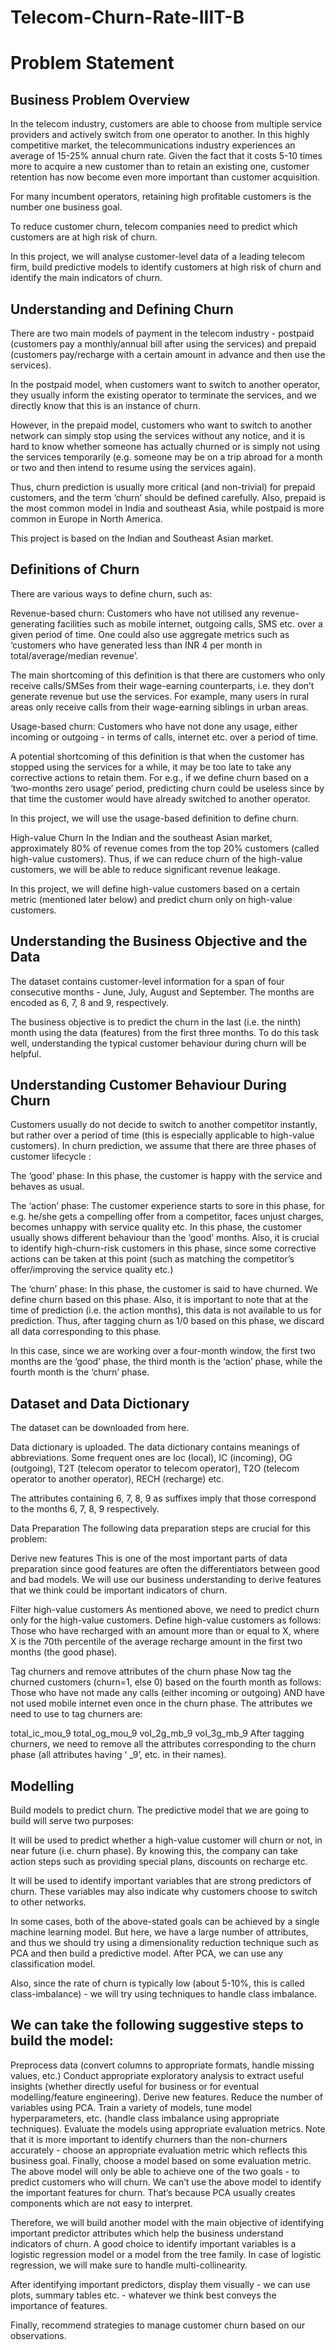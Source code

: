 # Telecom-Churn-Rate-IIIT-B
# Problem Statement

## Business Problem Overview
In the telecom industry, customers are able to choose from multiple service providers and actively switch from one operator to another. In this highly competitive market, the telecommunications industry experiences an average of 15-25% annual churn rate. Given the fact that it costs 5-10 times more to acquire a new customer than to retain an existing one, customer retention has now become even more important than customer acquisition.

For many incumbent operators, retaining high profitable customers is the number one business goal.

To reduce customer churn, telecom companies need to predict which customers are at high risk of churn.

In this project, we will analyse customer-level data of a leading telecom firm, build predictive models to identify customers at high risk of churn and identify the main indicators of churn.

## Understanding and Defining Churn
There are two main models of payment in the telecom industry - postpaid (customers pay a monthly/annual bill after using the services) and prepaid (customers pay/recharge with a certain amount in advance and then use the services).

In the postpaid model, when customers want to switch to another operator, they usually inform the existing operator to terminate the services, and we directly know that this is an instance of churn.

However, in the prepaid model, customers who want to switch to another network can simply stop using the services without any notice, and it is hard to know whether someone has actually churned or is simply not using the services temporarily (e.g. someone may be on a trip abroad for a month or two and then intend to resume using the services again).

Thus, churn prediction is usually more critical (and non-trivial) for prepaid customers, and the term ‘churn’ should be defined carefully. Also, prepaid is the most common model in India and southeast Asia, while postpaid is more common in Europe in North America.

This project is based on the Indian and Southeast Asian market.

## Definitions of Churn
There are various ways to define churn, such as:

Revenue-based churn: Customers who have not utilised any revenue-generating facilities such as mobile internet, outgoing calls, SMS etc. over a given period of time. One could also use aggregate metrics such as ‘customers who have generated less than INR 4 per month in total/average/median revenue’.

The main shortcoming of this definition is that there are customers who only receive calls/SMSes from their wage-earning counterparts, i.e. they don’t generate revenue but use the services. For example, many users in rural areas only receive calls from their wage-earning siblings in urban areas.

Usage-based churn: Customers who have not done any usage, either incoming or outgoing - in terms of calls, internet etc. over a period of time.

A potential shortcoming of this definition is that when the customer has stopped using the services for a while, it may be too late to take any corrective actions to retain them. For e.g., if we define churn based on a ‘two-months zero usage’ period, predicting churn could be useless since by that time the customer would have already switched to another operator.

In this project, we will use the usage-based definition to define churn.

High-value Churn
In the Indian and the southeast Asian market, approximately 80% of revenue comes from the top 20% customers (called high-value customers). Thus, if we can reduce churn of the high-value customers, we will be able to reduce significant revenue leakage.

In this project, we will define high-value customers based on a certain metric (mentioned later below) and predict churn only on high-value customers.

## Understanding the Business Objective and the Data
The dataset contains customer-level information for a span of four consecutive months - June, July, August and September. The months are encoded as 6, 7, 8 and 9, respectively.

The business objective is to predict the churn in the last (i.e. the ninth) month using the data (features) from the first three months. To do this task well, understanding the typical customer behaviour during churn will be helpful.

## Understanding Customer Behaviour During Churn
Customers usually do not decide to switch to another competitor instantly, but rather over a period of time (this is especially applicable to high-value customers). In churn prediction, we assume that there are three phases of customer lifecycle :

The ‘good’ phase: In this phase, the customer is happy with the service and behaves as usual.

The ‘action’ phase: The customer experience starts to sore in this phase, for e.g. he/she gets a compelling offer from a competitor, faces unjust charges, becomes unhappy with service quality etc. In this phase, the customer usually shows different behaviour than the ‘good’ months. Also, it is crucial to identify high-churn-risk customers in this phase, since some corrective actions can be taken at this point (such as matching the competitor’s offer/improving the service quality etc.)

The ‘churn’ phase: In this phase, the customer is said to have churned. We define churn based on this phase. Also, it is important to note that at the time of prediction (i.e. the action months), this data is not available to us for prediction. Thus, after tagging churn as 1/0 based on this phase, we discard all data corresponding to this phase.

In this case, since we are working over a four-month window, the first two months are the ‘good’ phase, the third month is the ‘action’ phase, while the fourth month is the ‘churn’ phase.

## Dataset and Data Dictionary
The dataset can be downloaded from here.

Data dictionary is uploaded. The data dictionary contains meanings of abbreviations. Some frequent ones are loc (local), IC (incoming), OG (outgoing), T2T (telecom operator to telecom operator), T2O (telecom operator to another operator), RECH (recharge) etc.

The attributes containing 6, 7, 8, 9 as suffixes imply that those correspond to the months 6, 7, 8, 9 respectively.

Data Preparation
The following data preparation steps are crucial for this problem:

Derive new features This is one of the most important parts of data preparation since good features are often the differentiators between good and bad models. We will use our business understanding to derive features that we think could be important indicators of churn.

Filter high-value customers As mentioned above, we need to predict churn only for the high-value customers. Define high-value customers as follows: Those who have recharged with an amount more than or equal to X, where X is the 70th percentile of the average recharge amount in the first two months (the good phase).

Tag churners and remove attributes of the churn phase Now tag the churned customers (churn=1, else 0) based on the fourth month as follows: Those who have not made any calls (either incoming or outgoing) AND have not used mobile internet even once in the churn phase. The attributes we need to use to tag churners are:

total_ic_mou_9
total_og_mou_9
vol_2g_mb_9
vol_3g_mb_9
After tagging churners, we need to remove all the attributes corresponding to the churn phase (all attributes having ‘ _9’, etc. in their names).

## Modelling
Build models to predict churn. The predictive model that we are going to build will serve two purposes:

It will be used to predict whether a high-value customer will churn or not, in near future (i.e. churn phase). By knowing this, the company can take action steps such as providing special plans, discounts on recharge etc.

It will be used to identify important variables that are strong predictors of churn. These variables may also indicate why customers choose to switch to other networks.

In some cases, both of the above-stated goals can be achieved by a single machine learning model. But here, we have a large number of attributes, and thus we should try using a dimensionality reduction technique such as PCA and then build a predictive model. After PCA, we can use any classification model.

Also, since the rate of churn is typically low (about 5-10%, this is called class-imbalance) - we will try using techniques to handle class imbalance.

## We can take the following suggestive steps to build the model:

Preprocess data (convert columns to appropriate formats, handle missing values, etc.)
Conduct appropriate exploratory analysis to extract useful insights (whether directly useful for business or for eventual modelling/feature engineering).
Derive new features.
Reduce the number of variables using PCA.
Train a variety of models, tune model hyperparameters, etc. (handle class imbalance using appropriate techniques).
Evaluate the models using appropriate evaluation metrics. Note that it is more important to identify churners than the non-churners accurately - choose an appropriate evaluation metric which reflects this business goal.
Finally, choose a model based on some evaluation metric.
The above model will only be able to achieve one of the two goals - to predict customers who will churn. We can’t use the above model to identify the important features for churn. That’s because PCA usually creates components which are not easy to interpret.

Therefore, we will build another model with the main objective of identifying important predictor attributes which help the business understand indicators of churn. A good choice to identify important variables is a logistic regression model or a model from the tree family. In case of logistic regression, we will make sure to handle multi-collinearity.

After identifying important predictors, display them visually - we can use plots, summary tables etc. - whatever we think best conveys the importance of features.

Finally, recommend strategies to manage customer churn based on our observations.
